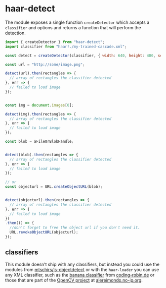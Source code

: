 # haar-detect

The module exposes a single function `createDetector` which accepts a `classifier` and options and returns a function that will perform the detection.

```javascript
import { createDetector } from "haar-detect";
import classifier from "haar!./my-trained-cascade.xml";

const detect = createDetector(classifier, { width: 640, height: 480, scale: 1.2 });

const url = "http://some/image.png";

detect(url).then(rectangles => {
  // array of rectangles the classifier detected
}, err => {
  // failed to load image
});


const img = document.images[0];

detect(img).then(rectangles => {
  // array of rectangles the classifier detected
}, err => {
  // failed to load image
});

const blob = aFileOrBlobHandle;


detect(blob).then(rectangles => {
  // array of rectangles the classifier detected
}, err => {
  // failed to load image
});

// or
const objecturl = URL.createObjectURL(blob);


detect(objecturl).then(rectangles => {
  // array of rectangles the classifier detected
}, err => {
  // failed to load image
})
.then(() => {
  //don't forget to free the object url if you don't need it.
  URL.revokeObjectURL(objecturl);
});
```

## classifiers

This module doesn't ship with any classifiers, but instead you could use the modules from [mtschirs/js-objectdetect](https://github.com/mtschirs/js-objectdetect) or with the `haar-loader` you can use any XML classifier, such as the [banana classifier](https://github.com/mrnugget/opencv-haar-classifier-training/blob/master/trained_classifiers/banana_classifier.xml) from [coding-robin.de](http://coding-robin.de/2013/07/22/train-your-own-opencv-haar-classifier.html) or those that are part of the [OpenCV project](http://opencv.org) at [alereimondo.no-ip.org](http://alereimondo.no-ip.org/OpenCV/34).
